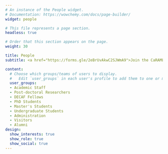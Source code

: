 ```yaml
---
# An instance of the People widget.
# Documentation: https://wowchemy.com/docs/page-builder/
widget: people

# This file represents a page section.
headless: true

# Order that this section appears on the page.
weight: 30

title: People
subtitle: <a href="https://forms.gle/2eBrUvAkwC2SJWmA9">Join the CaRAML community <i class="fas fa-angle-right"></i></a>

content:
  # Choose which groups/teams of users to display.
  #   Edit `user_groups` in each user's profile to add them to one or more of these groups.
  user_groups:
  - Academic Staff
  - Post-doctoral Researchers
  - DECAF Fellows
  - PhD Students
  - Master's Students
  - Undergraduate Students
  - Administration
  - Visitors
  - Alumni
design:
  show_interests: true
  show_role: true
  show_social: true
---
```


<!-- <br>

{{< cta cta_text="Join the CaRAML network" cta_link="https://forms.gle/2eBrUvAkwC2SJWmA9" cta_new_tab="true" >}} -->
